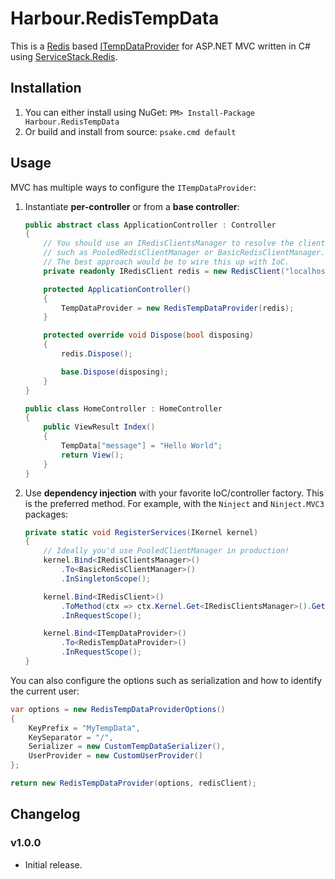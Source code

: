 Harbour.RedisTempData
=====================

This is a [Redis](http://redis.io/) based [ITempDataProvider](http://msdn.microsoft.com/en-us/library/system.web.mvc.itempdataprovider%28v=vs.118%29.aspx) for ASP.NET MVC
written in C# using [ServiceStack.Redis](https://github.com/ServiceStack/ServiceStack.Redis).

Installation
------------

1. You can either install using NuGet: `PM> Install-Package Harbour.RedisTempData`
2. Or build and install from source: `psake.cmd default`

Usage
-----

MVC has multiple ways to configure the `ITempDataProvider`:

1. Instantiate **per-controller** or from a **base controller**:

	```csharp
	public abstract class ApplicationController : Controller
	{
	    // You should use an IRedisClientsManager to resolve the client
	    // such as PooledRedisClientManager or BasicRedisClientManager.
	    // The best approach would be to wire this up with IoC.
	    private readonly IRedisClient redis = new RedisClient("localhost:6379");
	
	    protected ApplicationController()
	    {
	        TempDataProvider = new RedisTempDataProvider(redis);
	    }
	
	    protected override void Dispose(bool disposing)
	    {
	        redis.Dispose();
	
	        base.Dispose(disposing);
	    }
	}
	
	public class HomeController : HomeController
	{
	    public ViewResult Index()
	    {
	        TempData["message"] = "Hello World";
	        return View();
	    }
	}
	```

2. Use **dependency injection** with your favorite IoC/controller factory. This
   is the preferred method. For example, with the `Ninject` and `Ninject.MVC3` packages:

	```csharp
	private static void RegisterServices(IKernel kernel)
    {
        // Ideally you'd use PooledClientManager in production!
        kernel.Bind<IRedisClientsManager>()
            .To<BasicRedisClientManager>()
            .InSingletonScope();

        kernel.Bind<IRedisClient>()
            .ToMethod(ctx => ctx.Kernel.Get<IRedisClientsManager>().GetClient())
            .InRequestScope();

        kernel.Bind<ITempDataProvider>()
            .To<RedisTempDataProvider>()
            .InRequestScope();
    }        
	```

You can also configure the options such as serialization and how to identify
the current user:

```csharp
var options = new RedisTempDataProviderOptions()
{
    KeyPrefix = "MyTempData",
    KeySeparator = "/",
    Serializer = new CustomTempDataSerializer(),
    UserProvider = new CustomUserProvider()
};

return new RedisTempDataProvider(options, redisClient);
```

Changelog
---------

### v1.0.0
- Initial release.
